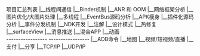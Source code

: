 项目汇总列表
     |__线程间通信
     |__Binder机制
     |__ANR 和 OOM
     |__网络框架分析
     |__图片优化/大图片处理
     |__多线程
     |__EventBus源码分析
     |__APK瘦身
     |__插件化源码分析
     |__事件分发机制
     |__NDK开发
     |__注解
     |__设计模式
     |__热修复
     |__surfaceView
     |__消息推送
     |__混合APP
     |__动画          
     -----------------
     -----------------
     |__ADB命令
     |__地图
     |__视频/短视频/直播
     |__支付
     |__分享
     |__TCP/IP
     |__UDP/IP
                      
                                                                                                                           
